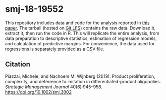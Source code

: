 # smj-18-19552

This repository includes data and code for the analysis reported in [this paper](https://doi.org/10.1002/smj.3002). The tarball (hosted on [Git LFS](https://git-lfs.com/)) contains the raw data. Download it, extract it, then run the code in R. This will replicate the entire analysis, from data preparation to descriptive statistics, estimation of regression models, and calculation of predictive margins. For convenience, the data used for regressions is separately provided as a CSV file.

## Citation

Piazzai, Michele, and Nachoem M. Wijnberg (2019). Product proliferation, complexity, and deterrence to imitation in differentiated-product oligopolies. _Strategic Management Journal_ 40(6):945–958.  
<https://doi.org/10.1002/smj.3002>
